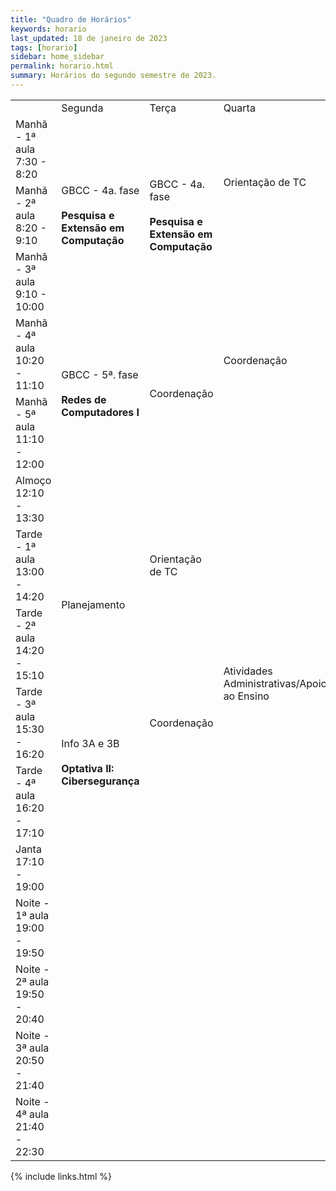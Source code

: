 ```yaml
---
title: "Quadro de Horários"
keywords: horario
last_updated: 18 de janeiro de 2023 
tags: [horario]
sidebar: home_sidebar
permalink: horario.html
summary: Horários do segundo semestre de 2023.
---
```


<table class='horario'>
    <tr class="l1">
      <td class="l1"></td>
      <td class="l1">Segunda</td>
      <td class="l1">Terça</td>
      <td class="l1">Quarta</td>
      <td class="l1">Quinta</td>
      <td class="l1">Sexta</td>
    </tr> 
    <tr> 
      <td>Manhã - 1ª aula<br>7:30 - 8:20</td>
      <td class="color1" rowspan="3">GBCC - 4a. fase<br><br><b>Pesquisa e Extensão em Computação</b></td>      
      <td class="color1" rowspan="3">GBCC - 4a. fase<br><br><b>Pesquisa e Extensão em Computação</b></td>  
      <td rowspan="2" class="color2"> Orientação de TC</td>   
      <td rowspan="5" class="color8">Planejamento</td> 
      <td class="color3" rowspan="3">GBCC - 4a. fase<br><br><b>Redes de Computadores I</b></td>             
    </tr>
    <tr>
      <td >Manhã - 2ª aula<br>8:20 - 9:10</td>                
    </tr> 
    <tr>
      <td >Manhã - 3ª aula<br>9:10 - 10:00</td>      
      <td class="color7" rowspan="3">  Coordenação</td>      
    </tr>
    <tr>
      <td >Manhã - 4ª aula<br>10:20 - 11:10</td>      
      <td class="color3" rowspan="2">GBCC - 5ª. fase<br><br><b>Redes de Computadores I</b></td>
      <td class="color7" rowspan="2">Coordenação</td>
      <td class="color4">Atendimento ao Aluno</td> 
    </tr>
     <tr>
      <td >Manhã - 5ª aula<br>11:10 - 12:00</td>      
      <td class="color7">Coordenação</td> 
    </tr>
    <tr>
      <td >Almoço<br>12:10 - 13:30</td>      
      <td ></td>
      <td ></td>
      <td ></td>
      <td ></td>
      <td ></td>
    </tr>
    <tr>
      <td >Tarde - 1ª aula<br>13:00 - 14:20</td>      
      <td class="color8" rowspan="2">Planejamento</td>
      <td class="color2">Orientação de TC</td>
      <td rowspan="4" class="color6">Atividades Administrativas/Apoio ao Ensino</td>
      <td rowspan="4" class="color8">Planejamento</td>
      <td rowspan="3" class="color7">Coordenação</td>
    </tr>
    <tr>
      <td >Tarde - 2ª aula<br>14:20 - 15:10</td>  
      <td rowspan="3" class="color7">Coordenação</td>
    </tr>
    <tr>
      <td >Tarde - 3ª aula<br>15:30 - 16:20</td>  
      <td class="color4" rowspan="2">Info 3A e 3B<br><br><b>Optativa II: Cibersegurança</b></td>
    </tr>
   <tr>
      <td>Tarde - 4ª aula<br>16:20 - 17:10</td>  
      <td class="color5">Extensão</td>
    </tr>
    <tr>
      <td >Janta<br>17:10 - 19:00</td>      
      <td ></td>
      <td ></td>
      <td ></td>
      <td ></td>
      <td></td>
    </tr>
    <tr>
      <td >Noite - 1ª aula<br>19:00 - 19:50</td>      
      <td ></td>
      <td ></td>
      <td ></td>
      <td ></td>
      <td ></td>
    </tr>
    <tr>
      <td >Noite - 2ª aula<br>19:50 - 20:40</td>      
      <td ></td>
      <td ></td>
      <td ></td>
      <td ></td>
      <td ></td>
    </tr>
    <tr>
      <td >Noite - 3ª aula<br>20:50 - 21:40</td>      
      <td ></td>
      <td ></td>
      <td ></td>
      <td ></td>
      <td ></td>
    </tr>
    <tr>
      <td >Noite - 4ª aula<br>21:40 - 22:30</td>      
      <td ></td>
      <td ></td>
      <td ></td>
      <td ></td>
      <td ></td>
    </tr>
  </table>

{% include links.html %}